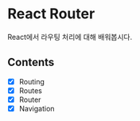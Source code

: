 # React Router

React에서 라우팅 처리에 대해 배워봅시다.

## Contents

- [x] Routing
- [x] Routes
- [x] Router
- [x] Navigation 